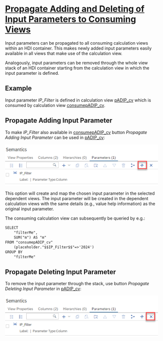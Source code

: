 # [Propagate Adding and Deleting of Input Parameters to Consuming Views](https://help.sap.com/docs/hana-cloud-database/sap-hana-cloud-sap-hana-database-modeling-guide-for-sap-business-application-studio/propagate-addition-or-deletion-of-columns)

Input parameters can be propagated to all consuming calculation views within an HDI container. This makes newly added input parameters easily available in all views that make use of the calculation view.

Analogously, input parameters can be removed through the whole view stack of an HDI container starting from the calculation view in which the input parameter is defined.

## Example

Input parameter *IP_Filter* is defined in calculation view [pADIP_cv](./pADIP_cv.hdbcalculationview) which is consumed by calculation view [consumepADIP_cv](./consumepADIP_cv.hdbcalculationview). 


## Propagate Adding Input Parameter
To make *IP_Filter* also available in [consumepADIP_cv](./consumepADIP_cv.hdbcalculationview) button *Propagate Adding Input Parameter* can be used in [pADIP_cv](./pADIP_cv.hdbcalculationview):

![propagate adding input parameter](./screenshots/addingIP.png)

This option will create and map the chosen input parameter in the selected dependent views. The input parameter will be created in the dependent calculation views with the same details (e.g., value help information) as the original input parameter.

The consuming calculation view can subsequently be queried by e.g.:

```language SQL
SELECT
	"filterMe",
	SUM("m") AS "m"
FROM "consumepADIP_cv"
	(placeholder."$$IP_Filter$$"=>'2024')
GROUP BY 
    "filterMe"
```
## Propagate Deleting Input Parameter
To remove the input parameter through the stack, use button *Propagate Deleting Input Parameter* in [pADIP_cv](./pADIP_cv.hdbcalculationview):

![propagate deleting input parameter](./screenshots/deletingIP.png)

